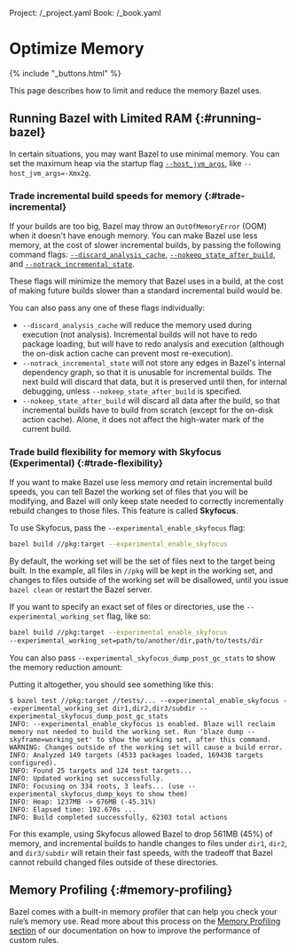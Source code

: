 Project: /_project.yaml
Book: /_book.yaml


# Optimize Memory

{% include "_buttons.html" %}

This page describes how to limit and reduce the memory Bazel uses.

## Running Bazel with Limited RAM {:#running-bazel}

In certain situations, you may want Bazel to use minimal memory. You can set the
maximum heap via the startup flag
[`--host_jvm_args`](/docs/user-manual#host-jvm-args),
like `--host_jvm_args=-Xmx2g`.

### Trade incremental build speeds for memory {:#trade-incremental}

If your builds are too big, Bazel may throw an `OutOfMemoryError` (OOM) when
it doesn't have enough memory. You can make Bazel use less memory, at the cost
of slower incremental builds, by passing the following command flags:
[`--discard_analysis_cache`](/docs/user-manual#discard-analysis-cache),
[`--nokeep_state_after_build`](/reference/command-line-reference#flag--keep_state_after_build),
and
[`--notrack_incremental_state`](/reference/command-line-reference#flag--track_incremental_state).

These flags will minimize the memory that Bazel uses in a build, at the cost of
making future builds slower than a standard incremental build would be.

You can also pass any one of these flags individually:

 * `--discard_analysis_cache` will reduce the memory used during execution (not
analysis). Incremental builds will not have to redo package loading, but will
have to redo analysis and execution (although the on-disk action cache can
prevent most re-execution).
 * `--notrack_incremental_state` will not store any edges in Bazel's internal
 dependency graph, so that it is unusable for incremental builds. The next build
 will discard that data, but it is preserved until then, for internal debugging,
 unless `--nokeep_state_after_build` is specified.
 * `--nokeep_state_after_build` will discard all data after the build, so that
 incremental builds have to build from scratch (except for the on-disk action
 cache). Alone, it does not affect the high-water mark of the current build.

### Trade build flexibility for memory with Skyfocus (Experimental) {:#trade-flexibility}

If you want to make Bazel use less memory *and* retain incremental build speeds,
you can tell Bazel the working set of files that you will be modifying, and
Bazel will only keep state needed to correctly incrementally rebuild changes to
those files. This feature is called **Skyfocus**.

To use Skyfocus, pass the `--experimental_enable_skyfocus` flag:

```sh
bazel build //pkg:target --experimental_enable_skyfocus
```

By default, the working set will be the set of files next to the target being
built. In the example, all files in `//pkg` will be kept in the working set, and
changes to files outside of the working set will be disallowed, until you issue
`bazel clean` or restart the Bazel server.

If you want to specify an exact set of files or directories, use the
`--experimental_working_set` flag, like so:

```sh
bazel build //pkg:target --experimental_enable_skyfocus
--experimental_working_set=path/to/another/dir,path/to/tests/dir
```

You can also pass `--experimental_skyfocus_dump_post_gc_stats` to show the
memory reduction amount:

Putting it altogether, you should see something like this:

```none
$ bazel test //pkg:target //tests/... --experimental_enable_skyfocus --experimental_working_set dir1,dir2,dir3/subdir --experimental_skyfocus_dump_post_gc_stats
INFO: --experimental_enable_skyfocus is enabled. Blaze will reclaim memory not needed to build the working set. Run 'blaze dump --skyframe=working_set' to show the working set, after this command.
WARNING: Changes outside of the working set will cause a build error.
INFO: Analyzed 149 targets (4533 packages loaded, 169438 targets configured).
INFO: Found 25 targets and 124 test targets...
INFO: Updated working set successfully.
INFO: Focusing on 334 roots, 3 leafs... (use --experimental_skyfocus_dump_keys to show them)
INFO: Heap: 1237MB -> 676MB (-45.31%)
INFO: Elapsed time: 192.670s ...
INFO: Build completed successfully, 62303 total actions
```

For this example, using Skyfocus allowed Bazel to drop 561MB (45%) of memory,
and incremental builds to handle changes to files under `dir1`, `dir2`, and
`dir3/subdir` will retain their fast speeds, with the tradeoff that Bazel cannot
rebuild changed files outside of these directories.

## Memory Profiling {:#memory-profiling}

Bazel comes with a built-in memory profiler that can help you check your rule’s
memory use. Read more about this process on the
[Memory Profiling section](/rules/performance#memory-profiling) of our
documentation on how to improve the performance of custom rules.